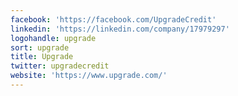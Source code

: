 ```yaml
---
facebook: 'https://facebook.com/UpgradeCredit'
linkedin: 'https://linkedin.com/company/17979297'
logohandle: upgrade
sort: upgrade
title: Upgrade
twitter: upgradecredit
website: 'https://www.upgrade.com/'
---
```


